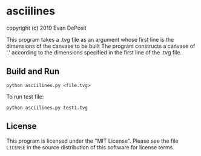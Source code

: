 # asciilines

copyright (c) 2019 Evan DePosit

This program takes a .tvg file as an argument whose first line is the dimensions of the canvase to be built
The program constructs a canvase of '.'  according to the dimensions specified in the first line of the .tvg file.  

## Build and Run

`python asciilines.py <file.tvg>`

To run test file:

`python asciilines.py test1.tvg`

## License

This program is licensed under the "MIT License".  Please
see the file `LICENSE` in the source distribution of this
software for license terms.
